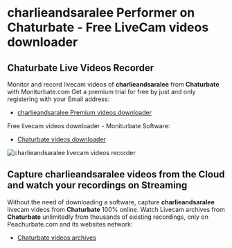 # charlieandsaralee Performer on Chaturbate - Free LiveCam videos downloader

## Chaturbate Live Videos Recorder

Monitor and record livecam videos of **charlieandsaralee** from **Chaturbate** with Moniturbate.com
Get a premium trial for free by just and only registering with your Email address:
* [charlieandsaralee Premium videos downloader](https://moniturbate.com/request-demo-licence-key.html)

Free livecam videos downloader - Moniturbate Software:
* [Chaturbate videos downloader](https://moniturbate.com/moniturbate-download-software.html)

![charlieandsaralee livecam videos recorder](https://peachurnet.com/templates/moniturbate-software.png)


## Capture charlieandsaralee videos from the Cloud and watch your recordings on Streaming

Without the need of downloading a software, capture **charlieandsaralee** livecam videos from **Chaturbate** 100% online.
Watch Livecam archives from **Chaturbate** unlimitedly from thousands of existing recordings, only on Peachurbate.com and its websites network:
* [Chaturbate videos archives](https://peachurnet.com/)